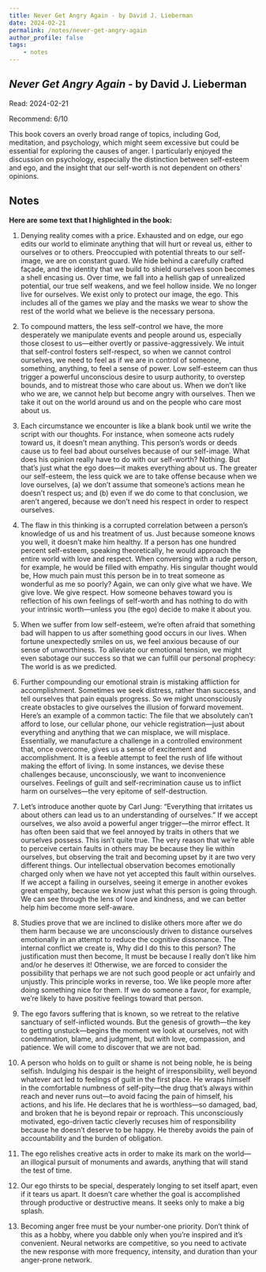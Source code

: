 ```yaml
---
title: Never Get Angry Again - by David J. Lieberman
date: 2024-02-21
permalink: /notes/never-get-angry-again
author_profile: false
tags:
    - notes
---
```


## *Never Get Angry Again* - by David J. Lieberman

Read: 2024-02-21

Recommend: 6/10

This book covers an overly broad range of topics, including God, meditation, and psychology, which might seem excessive but could be essential for exploring the causes of anger. I particularly enjoyed the discussion on psychology, especially the distinction between self-esteem and ego, and the insight that our self-worth is not dependent on others' opinions.


## Notes

**Here are some text that I highlighted in the book:** 

1. Denying reality comes with a price. Exhausted and on edge, our ego edits our world to eliminate anything that will hurt or reveal us, either to ourselves or to others. Preoccupied with potential threats to our self-image, we are on constant guard. We hide behind a carefully crafted façade, and the identity that we build to shield ourselves soon becomes a shell encasing us. Over time, we fall into a hellish gap of unrealized potential, our true self weakens, and we feel hollow inside. We no longer live for ourselves. We exist only to protect our image, the ego. This includes all of the games we play and the masks we wear to show the rest of the world what we believe is the necessary persona.

1. To compound matters, the less self-control we have, the more desperately we manipulate events and people around us, especially those closest to us—either overtly or passive-aggressively. We intuit that self-control fosters self-respect, so when we cannot control ourselves, we need to feel as if we are in control of someone, something, anything, to feel a sense of power. Low self-esteem can thus trigger a powerful unconscious desire to usurp authority, to overstep bounds, and to mistreat those who care about us. When we don’t like who we are, we cannot help but become angry with ourselves. Then we take it out on the world around us and on the people who care most about us.

1. Each circumstance we encounter is like a blank book until we write the script with our thoughts. For instance, when someone acts rudely toward us, it doesn’t mean anything. This person’s words or deeds cause us to feel bad about ourselves because of our self-image. What does his opinion really have to do with our self-worth? Nothing. But that’s just what the ego does—it makes everything about us. The greater our self-esteem, the less quick we are to take offense because when we love ourselves, (a) we don’t assume that someone’s actions mean he doesn’t respect us; and (b) even if we do come to that conclusion, we aren’t angered, because we don’t need his respect in order to respect ourselves.

1. The flaw in this thinking is a corrupted correlation between a person’s knowledge of us and his treatment of us. Just because someone knows you well, it doesn’t make him healthy. If a person has one hundred percent self-esteem, speaking theoretically, he would approach the entire world with love and respect. When conversing with a rude person, for example, he would be filled with empathy. His singular thought would be, How much pain must this person be in to treat someone as wonderful as me so poorly? Again, we can only give what we have. We give love. We give respect. How someone behaves toward you is reflection of his own feelings of self-worth and has nothing to do with your intrinsic worth—unless you (the ego) decide to make it about you.

1. When we suffer from low self-esteem, we’re often afraid that something bad will happen to us after something good occurs in our lives. When fortune unexpectedly smiles on us, we feel anxious because of our sense of unworthiness. To alleviate our emotional tension, we might even sabotage our success so that we can fulfill our personal prophecy: The world is as we predicted. 

1. Further compounding our emotional strain is mistaking affliction for accomplishment. Sometimes we seek distress, rather than success, and tell ourselves that pain equals progress. So we might unconsciously create obstacles to give ourselves the illusion of forward movement. Here’s an example of a common tactic: The file that we absolutely can’t afford to lose, our cellular phone, our vehicle registration—just about everything and anything that we can misplace, we will misplace. Essentially, we manufacture a challenge in a controlled environment that, once overcome, gives us a sense of excitement and accomplishment. It is a feeble attempt to feel the rush of life without making the effort of living. In some instances, we devise these challenges because, unconsciously, we want to inconvenience ourselves. Feelings of guilt and self-recrimination cause us to inflict harm on ourselves—the very epitome of self-destruction.

1. Let’s introduce another quote by Carl Jung: “Everything that irritates us about others can lead us to an understanding of ourselves.” If we accept ourselves, we also avoid a powerful anger trigger—the mirror effect. It has often been said that we feel annoyed by traits in others that we ourselves possess. This isn’t quite true. The very reason that we’re able to perceive certain faults in others may be because they lie within ourselves, but observing the trait and becoming upset by it are two very different things. Our intellectual observation becomes emotionally charged only when we have not yet accepted this fault within ourselves. If we accept a failing in ourselves, seeing it emerge in another evokes great empathy, because we know just what this person is going through. We can see through the lens of love and kindness, and we can better help him become more self-aware.

1. Studies prove that we are inclined to dislike others more after we do them harm because we are unconsciously driven to distance ourselves emotionally in an attempt to reduce the cognitive dissonance. The internal conflict we create is, Why did I do this to this person? The justification must then become, It must be because I really don’t like him and/or he deserves it! Otherwise, we are forced to consider the possibility that perhaps we are not such good people or act unfairly and unjustly. This principle works in reverse, too. We like people more after doing something nice for them. If we do someone a favor, for example, we’re likely to have positive feelings toward that person.

1. The ego favors suffering that is known, so we retreat to the relative sanctuary of self-inflicted wounds. But the genesis of growth—the key to getting unstuck—begins the moment we look at ourselves, not with condemnation, blame, and judgment, but with love, compassion, and patience. We will come to discover that we are not bad. 

1. A person who holds on to guilt or shame is not being noble, he is being selfish. Indulging his despair is the height of irresponsibility, well beyond whatever act led to feelings of guilt in the first place. He wraps himself in the comfortable numbness of self-pity—the drug that’s always within reach and never runs out—to avoid facing the pain of himself, his actions, and his life. He declares that he is worthless—so damaged, bad, and broken that he is beyond repair or reproach. This unconsciously motivated, ego-driven tactic cleverly recuses him of responsibility because he doesn’t deserve to be happy. He thereby avoids the pain of accountability and the burden of obligation.

1. The ego relishes creative acts in order to make its mark on the world—an illogical pursuit of monuments and awards, anything that will stand the test of time. 

1. Our ego thirsts to be special, desperately longing to set itself apart, even if it tears us apart. It doesn’t care whether the goal is accomplished through productive or destructive means. It seeks only to make a big splash.

1. Becoming anger free must be your number-one priority. Don’t think of this as a hobby, where you dabble only when you’re inspired and it’s convenient. Neural networks are competitive, so you need to activate the new response with more frequency, intensity, and duration than your anger-prone network. 

